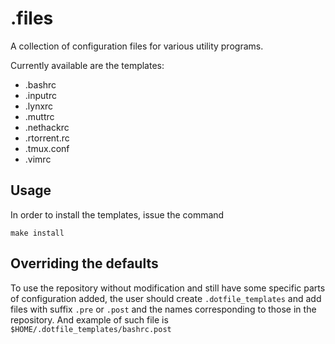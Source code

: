 .files
======

A collection of configuration files for various utility programs.

Currently available are the templates:

   * .bashrc
   * .inputrc
   * .lynxrc
   * .muttrc
   * .nethackrc
   * .rtorrent.rc
   * .tmux.conf
   * .vimrc

Usage
-----

In order to install the templates, issue the command

    make install

Overriding the defaults
-----------------------

To use the repository without modification and still have some specific parts
of configuration added, the user should create `.dotfile_templates` and add
files with suffix `.pre` or `.post` and the names corresponding to those in
the repository. And example of such file is
`$HOME/.dotfile_templates/bashrc.post`
